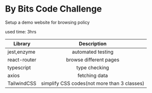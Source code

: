 # By Bits Code Challenge

Setup a demo website for browsing policy

used time: 3hrs

| Library       | Description              |
| ------------- |:---------------------:   |
| jest,enzyme   | automated testing        |
| react-router  | browse different pages   |
| typescript    | type checking            |
| axios         | fetching data            |
| TailwindCSS   | simplify CSS codes(not more than 3 classes)|
